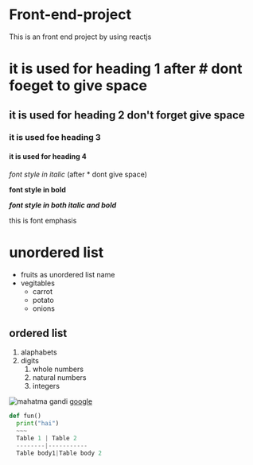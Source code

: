 # Front-end-project
This is an front end project by using  reactjs
# it is used for heading 1 after # dont foeget to give space
## it is used for heading 2 don't forget give space
### it is used foe heading 3
#### it is used for heading 4
*font style in italic* (after * dont give space)

**font style in bold**

***font style in both italic and bold***

this is font emphasis
# unordered list
* fruits as unordered list name
* vegitables
  * carrot
  * potato
  * onions
## ordered list
1. alaphabets
2. digits
    1. whole numbers
    2. natural numbers
     3. integers
  
  ![ mahatma gandi](https://upload.wikimedia.org/wikipedia/commons/7/7a/Mahatma-Gandhi%2C_studio%2C_1931.jpg)
  [google](https://www.google.com/)
  ~~~python
  def fun()
    print("hai")
    ~~~
    Table 1 | Table 2
    --------|-----------
    Table body1|Table body 2
    
    
  
